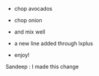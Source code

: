 - chop avocados
- chop onion
- and mix well


- a new line added through lxplus

* enjoy!

Sandeep : I made this change
